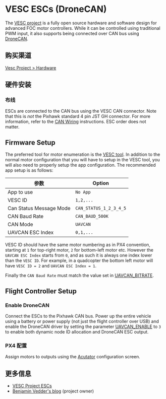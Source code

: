 # VESC ESCs (DroneCAN)

The [VESC project](https://vesc-project.com/) is a fully open source hardware and software design for advanced FOC motor controllers.
While it can be controlled using traditional PWM input, it also supports being connected over CAN bus using [DroneCAN](../dronecan/index.md).

## 购买渠道

[Vesc Project > Hardware](https://vesc-project.com/Hardware)

## 硬件安装

### 布线

ESCs are connected to the CAN bus using the VESC CAN connector. Note that this is _not_ the Pixhawk standard 4 pin JST GH connector. For more information, refer to the [CAN Wiring](../can/index.md#wiring) instructions. ESC order does not matter.

## Firmware Setup

The preferred tool for motor enumeration is the [VESC tool](https://vesc-project.com/vesc_tool).
In addition to the normal motor configuration that you will have to setup in the VESC tool, you will also need to properly setup the app configuration.
The recommended app setup is as follows:

| 参数                      | Option                 |
| ----------------------- | ---------------------- |
| App to use              | `No App`               |
| VESC ID                 | `1,2,...`              |
| Can Status Message Mode | `CAN_STATUS_1_2_3_4_5` |
| CAN Baud Rate           | `CAN_BAUD_500K`        |
| CAN Mode                | `UAVCAN`               |
| UAVCAN ESC Index        | `0,1,...`              |

VESC ID should have the same motor numbering as in PX4 convention, starting at `1` for top-right motor, `2` for bottom-left motor etc.
However the `UAVCAN ESC Index` starts from `0`, and as such it is always one index lower than the `VESC ID`.
For example, in a quadcopter the bottom left motor will have `VESC ID = 2` and `UAVCAN ESC Index = 1`.

Finally the `CAN Baud Rate` must match the value set in [UAVCAN_BITRATE](../advanced_config/parameter_reference.md#UAVCAN_BITRATE).

## Flight Controller Setup

### Enable DroneCAN

Connect the ESCs to the Pixhawk CAN bus. Power up the entire vehicle using a battery or power supply (not just the flight controller over USB) and enable the DroneCAN driver by setting the parameter [UAVCAN_ENABLE](../advanced_config/parameter_reference.md#UAVCAN_ENABLE) to `3` to enable both dynamic node ID allocation and DroneCAN ESC output.

### PX4 配置

Assign motors to outputs using the [Acutator](../config/actuators.md#actuator-testing) configuration screen.

<!-- removed as there is no info for it in linked doc -->

<!--
## Troubleshooting

See DroneCAN Troubleshooting - (index.md#troubleshooting).
-->

## 更多信息

- [VESC Project ESCs](https://vesc-project.com/)
- [Benjamin Vedder's blog](https://vedder.se/) (project owner)
